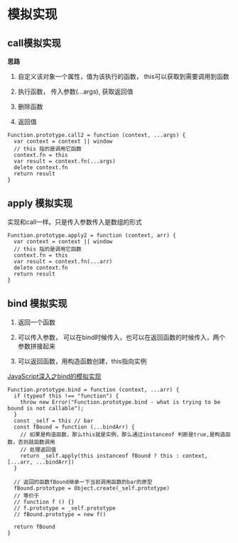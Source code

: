 # 模拟实现

## call模拟实现

**思路**

1. 自定义该对象一个属性，值为该执行的函数， this可以获取到需要调用到函数

2. 执行函数， 传入参数(...args), 获取返回值

3. 删除函数

4. 返回值

```
Function.prototype.call2 = function (context, ...args) {
  var context = context || window
  // this 指的是调用它函数
  context.fn = this
  var result = context.fn(...args)
  delete context.fn
  return result
}
```

## apply 模拟实现

实现和call一样。只是传入参数传入是数组的形式

```
Function.prototype.apply2 = function (context, arr) {
  var context = context || window
  // this 指的是调用它函数
  context.fn = this
  var result = context.fn(...arr)
  delete context.fn
  return result
}
```

## bind 模拟实现

1. 返回一个函数

2. 可以传入参数， 可以在bind时候传入，也可以在返回函数的时候传入，两个参数拼接起来

3. 可以返回函数，用构造函数创建，this指向实例

[JavaScript深入之bind的模拟实现](https://github.com/mqyqingfeng/Blog/issues/12)

```
Function.prototype.bind = function (context, ...arr) {
  if (typeof this !== "function") {
    throw new Error("Function.prototype.bind - what is trying to be bound is not callable");
  }
  const _self = this // bar
  const fBound = function (...bindArr) {
    // 如果是构造函数，那么this就是实例，那么通过instanceof 判断是true,是构造函数，否则就函数调用
    // 处理返回值
    return _self.apply(this instanceof fBound ? this : context, [...arr, ...bindArr])
  }

  // 返回的函数fBound继承一下当前调用函数的bar的原型
  fBound.prototype = Object.create(_self.prototype)
  // 等价于
  // function f () {}
  // f.prototype = _self.prototype
  // fBound.prototype = new f()

  return fBound
}
```